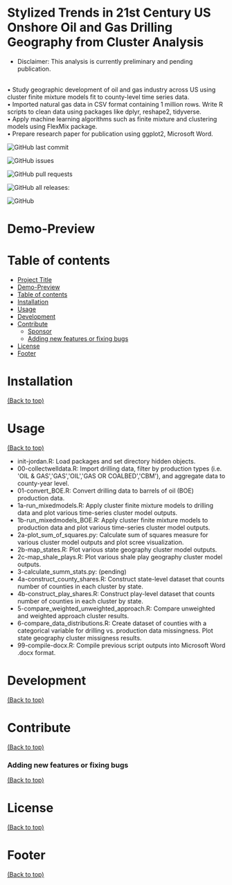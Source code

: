 # Stylized Trends in 21st Century US Onshore Oil and Gas Drilling Geography from Cluster Analysis
* Disclaimer: This analysis is currently preliminary and pending publication.

<br /> • Study geographic development of oil and gas industry across US using cluster finite mixture models fit to county-level time series data.
<br /> • Imported natural gas data in CSV format containing 1 million rows. Write R scripts to clean data using packages like dplyr, reshape2, tidyverse.
<br /> • Apply machine learning algorithms such as finite mixture and clustering models using FlexMix package.
<br /> • Prepare research paper for publication using ggplot2, Microsoft Word.


![GitHub last commit](https://img.shields.io/github/last-commit/jordanjpappas/Oil_Gas_Cluster_Analysis)

![GitHub issues](https://img.shields.io/github/issues-raw/jordanjpappas/Oil_Gas_Cluster_Analysis)

![GitHub pull requests](https://img.shields.io/github/issues-pr/navendu-pottekkat/awesome-readme)

![GitHub all releases](https://img.shields.io/github/downloads/navendu-pottekkat/awesome-readme/total):

![GitHub](https://img.shields.io/github/license/navendu-pottekkat/awesome-readme)



# Demo-Preview



# Table of contents

- [Project Title](#project-title)
- [Demo-Preview](#demo-preview)
- [Table of contents](#table-of-contents)
- [Installation](#installation)
- [Usage](#usage)
- [Development](#development)
- [Contribute](#contribute)
    - [Sponsor](#sponsor)
    - [Adding new features or fixing bugs](#adding-new-features-or-fixing-bugs)
- [License](#license)
- [Footer](#footer)

# Installation
[(Back to top)](#table-of-contents)




# Usage
[(Back to top)](#table-of-contents)

- init-jordan.R: Load packages and set directory hidden objects.
- 00-collectwelldata.R: Import drilling data, filter by production types (i.e. 'OIL & GAS','GAS','OIL','GAS OR COALBED','CBM'), and aggregate data to county-year level.
- 01-convert_BOE.R: Convert drilling data to barrels of oil (BOE) production data.
- 1a-run_mixedmodels.R: Apply cluster finite mixture models to drilling data and plot various time-series cluster model outputs.
- 1b-run_mixedmodels_BOE.R: Apply cluster finite mixture models to production data and plot various time-series cluster model outputs.
- 2a-plot_sum_of_squares.py: Calculate sum of squares measure for various cluster model outputs and plot scree visualization.
- 2b-map_states.R: Plot various state geography cluster model outputs.
- 2c-map_shale_plays.R: Plot various shale play geography cluster model outputs.
- 3-calculate_summ_stats.py: (pending)
- 4a-construct_county_shares.R: Construct state-level dataset that counts number of counties in each cluster by state.
- 4b-construct_play_shares.R: Construct play-level dataset that counts number of counties in each cluster by state.
- 5-compare_weighted_unweighted_approach.R: Compare unweighted and weighted approach cluster results.
- 6-compare_data_distributions.R: Create dataset of counties with a categorical variable for drilling vs. production data missingness. Plot state geography cluster missigness results.
- 99-compile-docx.R: Compile previous script outputs into Microsoft Word .docx format.



# Development
[(Back to top)](#table-of-contents)




# Contribute
[(Back to top)](#table-of-contents)






### Adding new features or fixing bugs
[(Back to top)](#table-of-contents)




# License
[(Back to top)](#table-of-contents)





# Footer
[(Back to top)](#table-of-contents)

